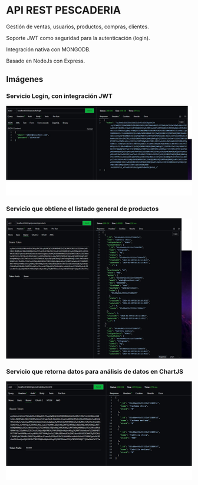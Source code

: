# API REST PESCADERIA

Gestión de ventas, usuarios, productos, compras, clientes. 

Soporte JWT como seguridad para la autenticación (login).

Integración nativa con MONGODB.

Basado en NodeJs con Express.

## Imágenes

### Servicio Login, con integración JWT
![Servicio Login](/src/images/login.jpg)

### Servicio que obtiene el listado general de productos
![Listado de Productos](/src/images/listProductos.jpg)

### Servicio que retorna datos para análisis de datos en ChartJS
![Reportes](/src/images/reportes.jpg)